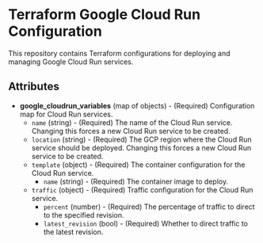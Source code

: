 # Terraform Google Cloud Run Configuration

This repository contains Terraform configurations for deploying and managing Google Cloud Run services. 

## Attributes

- **google_cloudrun_variables** (map of objects) - (Required) Configuration map for Cloud Run services.
  - `name` (string) - (Required) The name of the Cloud Run service. Changing this forces a new Cloud Run service to be created.
  - `location` (string) - (Required) The GCP region where the Cloud Run service should be deployed. Changing this forces a new Cloud Run service to be created.
  - `template` (object) - (Required) The container configuration for the Cloud Run service.
    - `name` (string) - (Required) The container image to deploy.
  - `traffic` (object) - (Required) Traffic configuration for the Cloud Run service.
    - `percent` (number) - (Required) The percentage of traffic to direct to the specified revision.
    - `latest_revision` (bool) - (Required) Whether to direct traffic to the latest revision.
